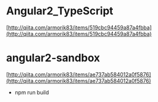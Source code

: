 # Angular2_TypeScript

[http://qiita.com/armorik83/items/519cbc94459a87a4fbba](http://qiita.com/armorik83/items/519cbc94459a87a4fbba)

# angular2-sandbox
[http://qiita.com/armorik83/items/ae737ab584012a0f5876](http://qiita.com/armorik83/items/ae737ab584012a0f5876)
 - npm run build
